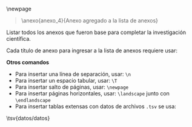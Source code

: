 \newpage

> \anexo{anexo_4}{Anexo agregado a la lista de anexos}

Listar todos los anexos que fueron base para completar la investigación científica.

Cada título de anexo para ingresar a la lista de anexos requiere usar:

**Otros comandos**

* Para insertar una línea de separación, usar: `\n`
* Para insertar un espacio tabular, usar: `\T`
* Para insertar salto de páginas, usar: `\newpage`
* Para insertar páginas horizontales, usar: `\landscape` junto con `\endlandscape`
* Para insertar tablas extensas con datos de archivos `.tsv` se usa:

\tsv{datos/datos}
